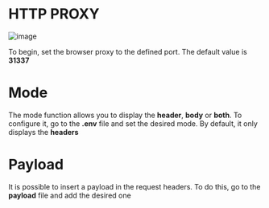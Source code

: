 # HTTP PROXY

![image](https://user-images.githubusercontent.com/55331280/201452048-1d9e20e8-ee76-4ace-80ad-b83caf42c500.png)


To begin, set the browser proxy to the defined port. The default value is **31337**


# Mode

The mode function allows you to display the **header**, **body** or **both**.
To configure it, go to the **.env** file and set the desired mode. By default, it only displays the **headers**

# Payload

It is possible to insert a payload in the request headers. To do this, go to the **payload** file and add the desired one